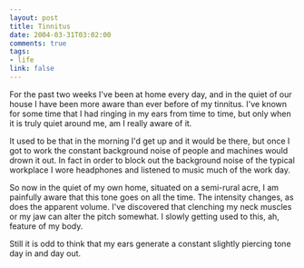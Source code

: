 ```yaml
--- 
layout: post
title: Tinnitus
date: 2004-03-31T03:02:00
comments: true
tags:
- life
link: false
---
```

For the past two weeks I've been at home every day, and in the quiet of our house I have been more aware than ever before of my tinnitus. I've known for some time that I had ringing in my ears from time to time, but only when it is truly quiet around me, am I really aware of it.

It used to be that in the morning I'd get up and it would be there, but once I got to work the constant background noise of people and machines would drown it out. In fact in order to block out the background noise of the typical workplace I wore headphones and listened to music much of the work day.

So now in the quiet of my own home, situated on a semi-rural acre, I am painfully aware that this tone goes on all the time. The intensity changes, as does the apparent volume. I've discovered that clenching my neck muscles or my jaw can alter the pitch somewhat. I slowly getting used to this, ah, feature of my body.

Still it is odd to think that my ears generate a constant slightly piercing tone day in and day out.
